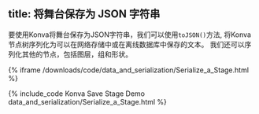 title: 将舞台保存为 JSON 字符串
---

要使用Konva将舞台保存为JSON字符串，我们可以使用`toJSON()`方法, 将Konva节点树序列化为可以在网络存储中或在离线数据库中保存的文本。 我们还可以序列化其他的节点，包括图层，组和形状。

{% iframe /downloads/code/data_and_serialization/Serialize_a_Stage.html %}

{% include_code Konva Save Stage Demo data_and_serialization/Serialize_a_Stage.html %}

